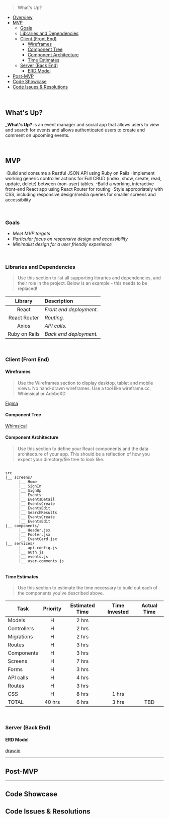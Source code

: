 #  <!-- omit in toc -->

> What's Up? 
>

- [Overview](#overview)
- [MVP](#mvp)
  - [Goals](#goals)
  - [Libraries and Dependencies](#libraries-and-dependencies)
  - [Client (Front End)](#client-front-end)
    - [Wireframes](#wireframes)
    - [Component Tree](#component-tree)
    - [Component Architecture](#component-architecture)
    - [Time Estimates](#time-estimates)
  - [Server (Back End)](#server-back-end)
    - [ERD Model](#erd-model)
- [Post-MVP](#post-mvp)
- [Code Showcase](#code-showcase)
- [Code Issues & Resolutions](#code-issues--resolutions)

<br>

## What's Up?

_**What's Up?** is an event manager and social app that allows users to view and search for events and allows authenticated users to create and comment on upcoming events.


<br>

## MVP

-Build and consume a Restful JSON API using Ruby on Rails
-Implement working generic controller actions for Full CRUD (index, show, create, read, update, delete) between (non-user) tables.
-Build a working, interactive front-end React app using React Router for routing
-Style appropriately with CSS, including responsive design/media queries for smaller screens and accessibility

<br>

### Goals

- _Meet MVP targets_
- _Particular focus on responsive design and accessibility_
- _Minimalist design for a user friendly experience_

<br>

### Libraries and Dependencies

> Use this section to list all supporting libraries and dependencies, and their role in the project. Below is an example - this needs to be replaced!

|     Library      | Description                                |
| :--------------: | :----------------------------------------- |
|      React       | _Front end deployment._ |
|   React Router   | _Routing._ |
|   Axios   | _API calls._ |
|     Ruby on Rails      | _Back end deployment._ |


<br>

### Client (Front End)

#### Wireframes

> Use the Wireframes section to display desktop, tablet and mobile views. No hand-drawn wireframes. Use a tool like wireframe.cc, Whimsical or AdobeXD

[Figma](https://www.figma.com/file/nkVIX5ZNd9jrUPtFDNlrDg/Untitled?node-id=0%3A1)


#### Component Tree


[Whimsical](https://whimsical.com/wusup-XkFNhN6UpfzABxg6mypXE6)

#### Component Architecture

> Use this section to define your React components and the data architecture of your app. This should be a reflection of how you expect your directory/file tree to look like. 

``` structure

src
|__ screens/
      |__ Home
      |__ SignIn
      |__ SignUp
      |__ Events
      |__ EventsDetail
      |__ EventsCreate
      |__ EventsEdit
      |__ SearchResults
      |__ EventsCreate
      |__ EventsEdit
|__ components/
      |__ Header.jsx
      |__ Footer.jsx
      |__ EventCard.jsx
|__ services/
      |__ api-config.js
      |__ auth.js
      |__ events.js
      |__ user-comments.js


```

#### Time Estimates

> Use this section to estimate the time necessary to build out each of the components you've described above.

| Task                | Priority | Estimated Time | Time Invested | Actual Time |
| ------------------- | :------: | :------------: | :-----------: | :---------: |
| Models    |    H     |     2 hrs      |     
| Controllers |    H     |     2 hrs      |    
| Migrations    |    H     |     2 hrs      |    
| Routes |    H     |     3 hrs      |       
| Components   |    H     |     3 hrs      |     
| Screens |    H     |     7 hrs      |    
| Forms    |    H     |     3 hrs      |     
| API calls |    H     |     4 hrs      |    
| Routes    |    H     |     3 hrs      |     
| CSS |    H     |     8 hrs      |     1 hrs   
| TOTAL               |   40 hrs       |     6 hrs      |     3 hrs     |     TBD     |


<br>

### Server (Back End)

#### ERD Model



[draw.io](https://app.diagrams.net/#G1cZ_Zt2Te1i5-jyIMVxii93_e-_MyDSlG)
<br>

***

## Post-MVP



***

## Code Showcase



## Code Issues & Resolutions


